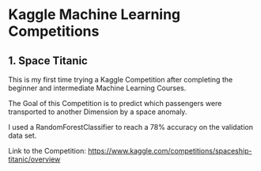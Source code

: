 # Kaggle Machine Learning Competitions

## 1. Space Titanic 
This is my first time trying a Kaggle Competition after completing the beginner and intermediate Machine Learning Courses.   

The Goal of this Competition is to predict which passengers were transported to another Dimension by a space anomaly.  

I used a RandomForestClassifier to reach a 78% accuracy on the validation data set.

Link to the Competition: https://www.kaggle.com/competitions/spaceship-titanic/overview   
